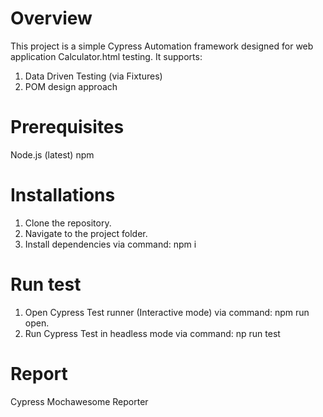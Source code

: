 # Overview
This project is a simple Cypress Automation framework designed for web application Calculator.html testing.
It supports:
1. Data Driven Testing (via Fixtures)
2. POM design approach

# Prerequisites
Node.js (latest)
npm

# Installations
1. Clone the repository.
2. Navigate to the project folder.
3. Install dependencies via command: npm i

# Run test
1. Open Cypress Test runner (Interactive mode) via command: npm run open.
2. Run Cypress Test in headless mode via command: np run test

# Report
Cypress Mochawesome Reporter

